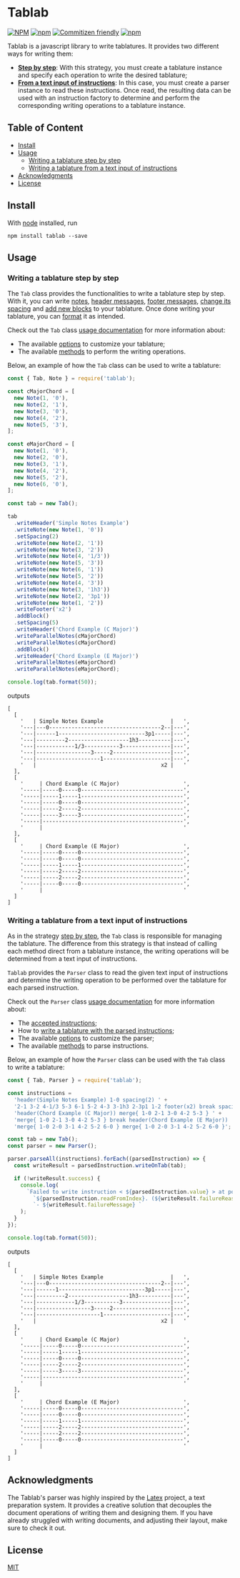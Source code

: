 # Tablab <!-- omit in toc -->

[![NPM](https://img.shields.io/npm/l/tablab)](LICENSE)
[![npm](https://img.shields.io/npm/v/tablab)](https://www.npmjs.com/package/tablab)
[![Commitizen friendly](https://img.shields.io/badge/commitizen-friendly-brightgreen.svg)](https://commitizen.github.io/cz-cli/)
[![npm](https://img.shields.io/npm/dt/tablab)](https://www.npmjs.com/package/tablab)

Tablab is a javascript library to write tablatures. It provides two different ways for writing them:

- **[Step by step](#writing-a-tablature-step-by-step)**: With this strategy, you must create a tablature instance and specify each operation to write the desired tablature;
- **[From a text input of instructions](#writing-a-tablature-from-a-text-input-of-instructions)**: In this case, you must create a parser instance to read these instructions. Once read, the resulting data can be used with an instruction factory to determine and perform the corresponding writing operations to a tablature instance.

## Table of Content <!-- omit in toc -->

- [Install](#install)
- [Usage](#usage)
  - [Writing a tablature step by step](#writing-a-tablature-step-by-step)
  - [Writing a tablature from a text input of instructions](#writing-a-tablature-from-a-text-input-of-instructions)
- [Acknowledgments](#acknowledgments)
- [License](#license)

## Install

With [node](https://nodejs.org/en/) installed, run

```shell
npm install tablab --save
```

## Usage

### Writing a tablature step by step

The `Tab` class provides the functionalities to write a tablature step by step. With it, you can write [notes](src/tab/README.md#write-note), [header messages](src/tab/README.md#write-header), [footer messages](src/tab/README.md#write-footer), [change its spacing](src/tab/README.md#set-spacing) and [add new blocks](src/tab/README.md#add-block) to your tablature. Once done writing your tablature, you can [format](src/tab/README.md#format) it as intended.

Check out the `Tab` class [usage documentation](src/tab/README.md) for more information about:

- The available [options](src/tab/README.md#tablature-options) to customize your tablature;
- The available [methods](src/tab/README.md#tablature-methods) to perform the writing operations.

Below, an example of how the `Tab` class can be used to write a tablature:

```js
const { Tab, Note } = require('tablab');

const cMajorChord = [
  new Note(1, '0'),
  new Note(2, '1'),
  new Note(3, '0'),
  new Note(4, '2'),
  new Note(5, '3'),
];

const eMajorChord = [
  new Note(1, '0'),
  new Note(2, '0'),
  new Note(3, '1'),
  new Note(4, '2'),
  new Note(5, '2'),
  new Note(6, '0'),
];

const tab = new Tab();

tab
  .writeHeader('Simple Notes Example')
  .writeNote(new Note(1, '0'))
  .setSpacing(2)
  .writeNote(new Note(2, '1'))
  .writeNote(new Note(3, '2'))
  .writeNote(new Note(4, '1/3'))
  .writeNote(new Note(5, '3'))
  .writeNote(new Note(6, '1'))
  .writeNote(new Note(5, '2'))
  .writeNote(new Note(4, '3'))
  .writeNote(new Note(3, '1h3'))
  .writeNote(new Note(2, '3p1'))
  .writeNote(new Note(1, '2'))
  .writeFooter('x2')
  .addBlock()
  .setSpacing(5)
  .writeHeader('Chord Example (C Major)')
  .writeParallelNotes(cMajorChord)
  .writeParallelNotes(cMajorChord)
  .addBlock()
  .writeHeader('Chord Example (E Major)')
  .writeParallelNotes(eMajorChord)
  .writeParallelNotes(eMajorChord);

console.log(tab.format(50));
```

outputs

```
[
  [
    '   | Simple Notes Example                     |   ',
    '---|---0-----------------------------------2--|---',
    '---|------1---------------------------3p1-----|---',
    '---|---------2-------------------1h3----------|---',
    '---|------------1/3-----------3---------------|---',
    '---|-----------------3-----2------------------|---',
    '---|--------------------1---------------------|---',
    '   |                                       x2 |   '
  ],
  [
    '     | Chord Example (C Major)                    ',
    '-----|-----0-----0--------------------------------',
    '-----|-----1-----1--------------------------------',
    '-----|-----0-----0--------------------------------',
    '-----|-----2-----2--------------------------------',
    '-----|-----3-----3--------------------------------',
    '-----|--------------------------------------------',
    '     |                                            '
  ],
  [
    '     | Chord Example (E Major)                    ',
    '-----|-----0-----0--------------------------------',
    '-----|-----0-----0--------------------------------',
    '-----|-----1-----1--------------------------------',
    '-----|-----2-----2--------------------------------',
    '-----|-----2-----2--------------------------------',
    '-----|-----0-----0--------------------------------',
    '     |                                            '
  ]
]
```

### Writing a tablature from a text input of instructions

As in the strategy [step by step](#writing-a-tablature-step-by-step), the `Tab` class is responsible for managing the tablature. The difference from this strategy is that instead of calling each method direct from a tablature instance, the writing operations will be determined from a text input of instructions.

`Tablab` provides the `Parser` class to read the given text input of instructions and determine the writing operation to be performed over the tablature for each parsed instruction.

Check out the `Parser` class [usage documentation](src/parser/README.md) for more information about:

- The [accepted instructions](src/parser/README.md#accepted-instructions);
- How to [write a tablature with the parsed instructions](src/parser/README.md#writing-a-tablature-with-the-parsed-instructions);
- The available [options](src/parser/README.md#parser-options) to customize the parser;
- The available [methods](src/parser/README.md#parser-methods) to parse instructions.

Below, an example of how the `Parser` class can be used with the `Tab` class to write a tablature:

```js
const { Tab, Parser } = require('tablab');

const instructions =
  'header(Simple Notes Example) 1-0 spacing(2) ' +
  '2-1 3-2 4-1/3 5-3 6-1 5-2 4-3 3-1h3 2-3p1 1-2 footer(x2) break spacing(5) ' +
  'header(Chord Example (C Major)) merge{ 1-0 2-1 3-0 4-2 5-3 } ' +
  'merge{ 1-0 2-1 3-0 4-2 5-3 } break header(Chord Example (E Major)) ' +
  'merge{ 1-0 2-0 3-1 4-2 5-2 6-0 } merge{ 1-0 2-0 3-1 4-2 5-2 6-0 }';

const tab = new Tab();
const parser = new Parser();

parser.parseAll(instructions).forEach((parsedInstruction) => {
  const writeResult = parsedInstruction.writeOnTab(tab);

  if (!writeResult.success) {
    console.log(
      `Failed to write instruction < ${parsedInstruction.value} > at position ` +
        `${parsedInstruction.readFromIndex}. (${writeResult.failureReasonIdentifier}) ` +
        `- ${writeResult.failureMessage} `
    );
  }
});

console.log(tab.format(50));
```

outputs

```
[
  [
    '   | Simple Notes Example                     |   ',
    '---|---0-----------------------------------2--|---',
    '---|------1---------------------------3p1-----|---',
    '---|---------2-------------------1h3----------|---',
    '---|------------1/3-----------3---------------|---',
    '---|-----------------3-----2------------------|---',
    '---|--------------------1---------------------|---',
    '   |                                       x2 |   '
  ],
  [
    '     | Chord Example (C Major)                    ',
    '-----|-----0-----0--------------------------------',
    '-----|-----1-----1--------------------------------',
    '-----|-----0-----0--------------------------------',
    '-----|-----2-----2--------------------------------',
    '-----|-----3-----3--------------------------------',
    '-----|--------------------------------------------',
    '     |                                            '
  ],
  [
    '     | Chord Example (E Major)                    ',
    '-----|-----0-----0--------------------------------',
    '-----|-----0-----0--------------------------------',
    '-----|-----1-----1--------------------------------',
    '-----|-----2-----2--------------------------------',
    '-----|-----2-----2--------------------------------',
    '-----|-----0-----0--------------------------------',
    '     |                                            '
  ]
]
```

## Acknowledgments

The Tablab's parser was highly inspired by the [Latex](https://www.latex-project.org/) project, a text preparation system. It provides a creative solution that decouples the document operations of writing them and designing them. If you have already struggled with writing documents, and adjusting their layout, make sure to check it out.

## License

[MIT](LICENSE)
